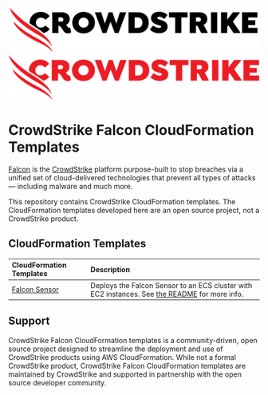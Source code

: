 ![CrowdStrike](https://raw.githubusercontent.com/CrowdStrike/falconpy/main/docs/asset/cs-logo.png#gh-light-mode-only)
![CrowdStrike](https://raw.githubusercontent.com/CrowdStrike/falconpy/main/docs/asset/cs-logo-red.png#gh-dark-mode-only)

# CrowdStrike Falcon CloudFormation Templates

[Falcon](https://www.crowdstrike.com/) is the [CrowdStrike](https://www.crowdstrike.com/)
platform purpose-built to stop breaches via a unified set of cloud-delivered technologies that prevent all types of
attacks — including malware and much more.

This repository contains CrowdStrike CloudFormation templates. The CloudFormation templates developed here
are an open source project, not a CrowdStrike product.

## CloudFormation Templates
| CloudFormation Templates       | Description                                                                                                              |
|:-------------------------------|:-------------------------------------------------------------------------------------------------------------------------|
| [Falcon Sensor](falcon-sensor) | Deploys the Falcon Sensor to an ECS cluster with EC2 instances. See [the README](falcon-sensor/README.md) for more info. |

## Support
CrowdStrike Falcon CloudFormation templates is a community-driven, open source project designed to streamline the
deployment and use of CrowdStrike products using AWS CloudFormation. While not a formal CrowdStrike product, CrowdStrike
Falcon CloudFormation templates are maintained by CrowdStrike and supported in partnership with the open source
developer community.

